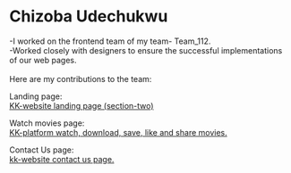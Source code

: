 <h1>Chizoba Udechukwu</h1>

-I worked on the frontend team of my team- Team_112.<br>
-Worked closely with designers to ensure the successful implementations of our web pages.<br><br>
Here are my contributions to the team:

  Landing page:<br>
   <a href="https://github.com/zuri-training/kk-website/issues/21#issue-1323450274">KK-website landing page (section-two)</a>
   
  Watch movies page:<br>
   <a href="https://github.com/zuri-training/kk-platform/issues/23#issue-1333675273">KK-platform watch, download, save, like and share movies.</a>
   
 Contact Us page:<br>
   <a href="https://github.com/zuri-training/kk-website/issues/18#issue-1323449177">kk-website contact us page.</a>

